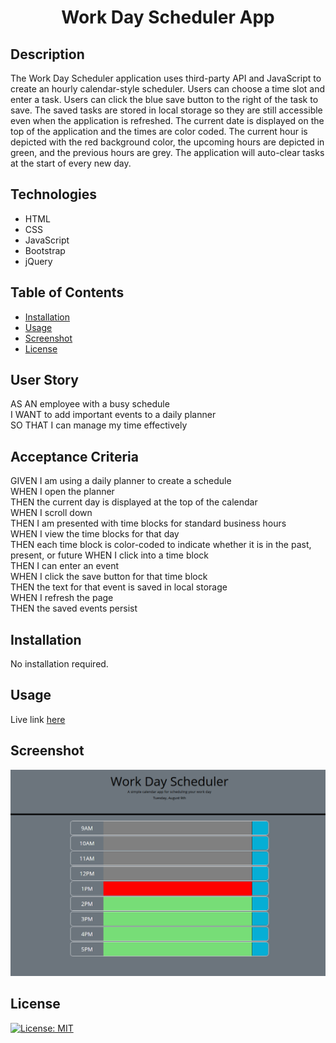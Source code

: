 ## <h1 align="center">Work Day Scheduler App</h1>

## Description
The Work Day Scheduler application uses third-party API and JavaScript to create an hourly calendar-style scheduler. Users can choose a time slot and enter a task. Users can click the blue save button to the right of the task to save. The saved tasks are stored in local storage so they are still accessible even when the application is refreshed. The current date is displayed on the top of the application and the times are color coded. The current hour is depicted with the red background color, the upcoming hours are depicted in green, and the previous hours are grey. The application will auto-clear tasks at the start of every new day.

## Technologies
- HTML
- CSS
- JavaScript
- Bootstrap
- jQuery

## Table of Contents

- [Installation](#installation)
- [Usage](#usage)
- [Screenshot](#screenshot)
- [License](#license)
## User Story
AS AN employee with a busy schedule<br>
I WANT to add important events to a daily planner<br>
SO THAT I can manage my time effectively<br>
## Acceptance Criteria
GIVEN I am using a daily planner to create a schedule<br>
WHEN I open the planner<br>
THEN the current day is displayed at the top of the calendar<br>
WHEN I scroll down<br>
THEN I am presented with time blocks for standard business hours<br>
WHEN I view the time blocks for that day<br>
THEN each time block is color-coded to indicate whether it is in the past, present, or future
WHEN I click into a time block<br>
THEN I can enter an event<br>
WHEN I click the save button for that time block<br>
THEN the text for that event is saved in local storage<br>
WHEN I refresh the page<br>
THEN the saved events persist

## Installation

No installation required.
## Usage
Live link [here](https://brianlockerbie.github.io/work-day-scheduler/)

## Screenshot
<img src="./assets/images/work-day-screenshot.png">

## License

[![License: MIT](https://img.shields.io/badge/License-MIT-yellow.svg)](https://opensource.org/licenses/MIT)